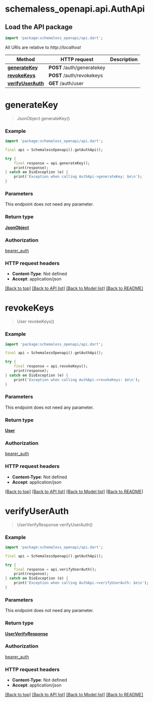 # schemaless_openapi.api.AuthApi

## Load the API package
```dart
import 'package:schemaless_openapi/api.dart';
```

All URIs are relative to *http://localhost*

Method | HTTP request | Description
------------- | ------------- | -------------
[**generateKey**](AuthApi.md#generatekey) | **POST** /auth/generatekey | 
[**revokeKeys**](AuthApi.md#revokekeys) | **POST** /auth/revokekeys | 
[**verifyUserAuth**](AuthApi.md#verifyuserauth) | **GET** /auth/user | 


# **generateKey**
> JsonObject generateKey()



### Example
```dart
import 'package:schemaless_openapi/api.dart';

final api = SchemalessOpenapi().getAuthApi();

try {
    final response = api.generateKey();
    print(response);
} catch on DioException (e) {
    print('Exception when calling AuthApi->generateKey: $e\n');
}
```

### Parameters
This endpoint does not need any parameter.

### Return type

[**JsonObject**](JsonObject.md)

### Authorization

[bearer_auth](../README.md#bearer_auth)

### HTTP request headers

 - **Content-Type**: Not defined
 - **Accept**: application/json

[[Back to top]](#) [[Back to API list]](../README.md#documentation-for-api-endpoints) [[Back to Model list]](../README.md#documentation-for-models) [[Back to README]](../README.md)

# **revokeKeys**
> User revokeKeys()



### Example
```dart
import 'package:schemaless_openapi/api.dart';

final api = SchemalessOpenapi().getAuthApi();

try {
    final response = api.revokeKeys();
    print(response);
} catch on DioException (e) {
    print('Exception when calling AuthApi->revokeKeys: $e\n');
}
```

### Parameters
This endpoint does not need any parameter.

### Return type

[**User**](User.md)

### Authorization

[bearer_auth](../README.md#bearer_auth)

### HTTP request headers

 - **Content-Type**: Not defined
 - **Accept**: application/json

[[Back to top]](#) [[Back to API list]](../README.md#documentation-for-api-endpoints) [[Back to Model list]](../README.md#documentation-for-models) [[Back to README]](../README.md)

# **verifyUserAuth**
> UserVerifyResponse verifyUserAuth()



### Example
```dart
import 'package:schemaless_openapi/api.dart';

final api = SchemalessOpenapi().getAuthApi();

try {
    final response = api.verifyUserAuth();
    print(response);
} catch on DioException (e) {
    print('Exception when calling AuthApi->verifyUserAuth: $e\n');
}
```

### Parameters
This endpoint does not need any parameter.

### Return type

[**UserVerifyResponse**](UserVerifyResponse.md)

### Authorization

[bearer_auth](../README.md#bearer_auth)

### HTTP request headers

 - **Content-Type**: Not defined
 - **Accept**: application/json

[[Back to top]](#) [[Back to API list]](../README.md#documentation-for-api-endpoints) [[Back to Model list]](../README.md#documentation-for-models) [[Back to README]](../README.md)

